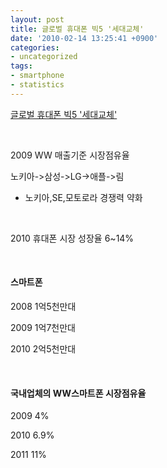 ```yaml
---
layout: post
title: 글로벌 휴대폰 빅5 '세대교체'
date: '2010-02-14 13:25:41 +0900'
categories:
- uncategorized
tags:
- smartphone
- statistics
---
```


[글로벌 휴대폰 빅5 '세대교체'](http://blog.naver.com/ktec21/80098946820)
  
 
  
2009 WW 매출기준 시장점유율 
  
노키아->삼성->LG->애플->림 
  
* 노키아,SE,모토로라 경쟁력 약화 
  
 
  
2010 휴대폰 시장 성장율 6~14% 
  
 
  #### 스마트폰 
  
2008 1억5천만대 
  
2009 1억7천만대 
  
2010 2억5천만대 
  
 
  #### 국내업체의 WW스마트폰 시장점유율 
  
2009 4% 
  
2010 6.9% 
  
2011 11% 
